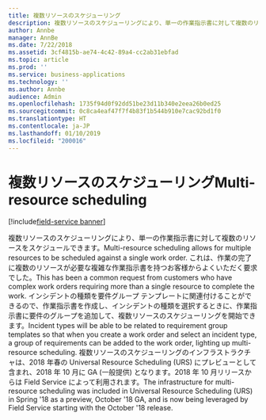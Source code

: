 ```yaml
---
title: 複数リソースのスケジューリング
description: 複数リソースのスケジューリングにより、単一の作業指示書に対して複数のリソースをスケジュールできます。
author: Annbe
manager: AnnBe
ms.date: 7/22/2018
ms.assetid: 3cf4815b-ae74-4c42-89a4-cc2ab31ebfad
ms.topic: article
ms.prod: ''
ms.service: business-applications
ms.technology: ''
ms.author: Annbe
audience: Admin
ms.openlocfilehash: 1735f94d0f92dd51be23d11b340e2eea26b0ed25
ms.sourcegitcommit: 0c8ca4eaf47f7f4b83f1b544b910e7cac92bd1f0
ms.translationtype: HT
ms.contentlocale: ja-JP
ms.lasthandoff: 01/10/2019
ms.locfileid: "200016"
---
```

#  <a name="multi-resource-scheduling"></a><span data-ttu-id="17615-103">複数リソースのスケジューリング</span><span class="sxs-lookup"><span data-stu-id="17615-103">Multi-resource scheduling</span></span>

[!include[field-service banner](../../includes/field-service.md)]




<span data-ttu-id="17615-104">複数リソースのスケジューリングにより、単一の作業指示書に対して複数のリソースをスケジュールできます。</span><span class="sxs-lookup"><span data-stu-id="17615-104">Multi-resource scheduling allows for multiple resources to be scheduled against a single work order.</span></span> <span data-ttu-id="17615-105">これは、作業の完了に複数のリソースが必要な複雑な作業指示書を持つお客様からよくいただく要求でした。</span><span class="sxs-lookup"><span data-stu-id="17615-105">This has been a common request from customers who have complex work orders requiring more than a single resource to complete the work.</span></span> <span data-ttu-id="17615-106">インシデントの種類を要件グループ テンプレートに関連付けることができるので、作業指示書を作成し、インシデントの種類を選択するときに、作業指示書に要件のグループを追加して、複数リソースのスケジューリングを開始できます。</span><span class="sxs-lookup"><span data-stu-id="17615-106">Incident types will be able to be related to requirement group templates so that when you create a work order and select an incident type, a group of requirements can be added to the work order, lighting up multi-resource scheduling.</span></span>  <span data-ttu-id="17615-107">複数リソースのスケジューリングのインフラストラクチャは、2018 年春の Universal Resource Scheduling (URS) にプレビューとして含まれ、2018 年 10 月に GA (一般提供) となります。2018 年 10 月リリースからは Field Service によって利用されます。</span><span class="sxs-lookup"><span data-stu-id="17615-107">The infrastructure for multi-resource scheduling was included in Universal Resource Scheduling (URS) in Spring '18 as a preview, October '18 GA, and is now being leveraged by Field Service starting with the October '18 release.</span></span>
